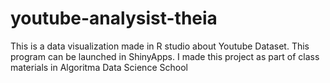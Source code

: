 # youtube-analysist-theia

This is a data visualization made in R studio about Youtube Dataset. 
This program can be launched in ShinyApps. 
I made this project as part of class materials in Algoritma Data Science School
